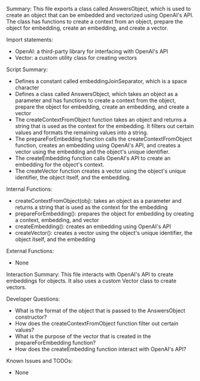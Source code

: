 Summary:
This file exports a class called AnswersObject, which is used to create an object that can be embedded and vectorized using OpenAI's API. The class has functions to create a context from an object, prepare the object for embedding, create an embedding, and create a vector.

Import statements:
- OpenAI: a third-party library for interfacing with OpenAI's API
- Vector: a custom utility class for creating vectors

Script Summary:
- Defines a constant called embeddingJoinSeparator, which is a space character
- Defines a class called AnswersObject, which takes an object as a parameter and has functions to create a context from the object, prepare the object for embedding, create an embedding, and create a vector
- The createContextFromObject function takes an object and returns a string that is used as the context for the embedding. It filters out certain values and formats the remaining values into a string.
- The prepareForEmbedding function calls the createContextFromObject function, creates an embedding using OpenAI's API, and creates a vector using the embedding and the object's unique identifier.
- The createEmbedding function calls OpenAI's API to create an embedding for the object's context.
- The createVector function creates a vector using the object's unique identifier, the object itself, and the embedding.

Internal Functions:
- createContextFromObject(obj): takes an object as a parameter and returns a string that is used as the context for the embedding
- prepareForEmbedding(): prepares the object for embedding by creating a context, embedding, and vector
- createEmbedding(): creates an embedding using OpenAI's API
- createVector(): creates a vector using the object's unique identifier, the object itself, and the embedding

External Functions:
- None

Interaction Summary:
This file interacts with OpenAI's API to create embeddings for objects. It also uses a custom Vector class to create vectors.

Developer Questions:
- What is the format of the object that is passed to the AnswersObject constructor?
- How does the createContextFromObject function filter out certain values?
- What is the purpose of the vector that is created in the prepareForEmbedding function?
- How does the createEmbedding function interact with OpenAI's API?

Known Issues and TODOs:
- None